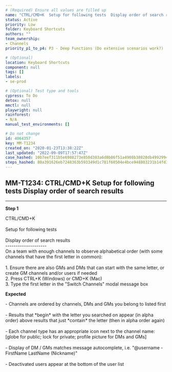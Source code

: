 ```yaml
---
# (Required) Ensure all values are filled up
name: "CTRL/CMD+K  Setup for following tests  Display order of search results"
status: Active
priority: Low
folder: Keyboard Shortcuts
authors: ""
team_ownership: 
- Channels
priority_p1_to_p4: P3 - Deep Functions (Do extensive scenarios work?)

# (Optional)
location: Keyboard Shortcuts
component: null
tags: []
labels: 
- se-prod

# (Optional) Test type and tools
cypress: To Do
detox: null
mmctl: null
playwright: null
rainforest: 
- N/A
manual_test_environments: []

# Do not change
id: 4064357
key: MM-T1234
created_on: "2020-01-23T13:38:22Z"
last_updated: "2022-09-09T17:57:47Z"
case_hashed: 10b7eef311b5e6988273e850d383a6d8b86f51a4908b38828db49929945646b87027d9eea20ad8717bdfc375da192635
steps_hashed: 80a391626eb7248363b593349d1c781f60504e4bce948803231b14fd37220f0ad93707537ccc9a27ec73ad80a2e141f7
---
```


<!-- (Auto-generated) Based on frontmatter's "key" and "name" -->

## MM-T1234: CTRL/CMD+K Setup for following tests Display order of search results

---

**Step 1**

CTRL/CMD+K\
\
Setup for following tests\
\
Display order of search results\
\--------------------\
On a team with enough channels to observe alphabetical order (with some channels that have the first letter in common):\
\
1\. Ensure there are also GMs and DMs that can start with the same letter, or create GM channels and/or users if needed\
2\. Press CTRL+K (Windows) or CMD+K (Mac)\
3\. Type the first letter in the "Switch Channels" modal message box

**Expected**

\- Channels are ordered by channels, DMs and GMs you belong to listed first\
\
\- Results that \*begin\* with the letter you searched on appear (in alpha order) above results that just \*contain\* the letter (then in alpha order again)\
\
\- Each channel type has an appropriate icon next to the channel name: \[globe for public; lock for private; profile picture for DMs and GMs]\
\
\- Display of DM / GMs matches message autocomplete, i.e. "@username - FirstName LastName (Nickname)"\
\
\- Deactivated users appear at the bottom of the user list
